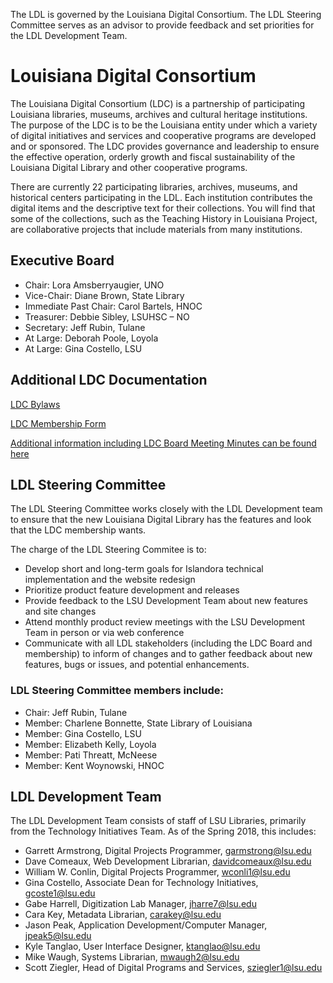The LDL is governed by the Louisiana Digital Consortium. The LDL Steering Committee serves as an advisor to provide feedback and set priorities for the LDL Development Team.

# Louisiana Digital Consortium
The Louisiana Digital Consortium (LDC) is a partnership of participating Louisiana libraries, museums, archives and cultural heritage institutions. The purpose of the LDC is to be the Louisiana entity under which a variety of digital initiatives and services and cooperative programs are developed and or sponsored. The LDC provides governance and leadership to ensure the effective operation, orderly growth and fiscal sustainability of the Louisiana Digital Library and other cooperative programs.

There are currently 22 participating libraries, archives, museums, and historical centers participating in the LDL. Each institution contributes the digital items and the descriptive text for their collections. You will find that some of the collections, such as the Teaching History in Louisiana Project, are collaborative projects that include materials from many institutions.
## Executive Board
* Chair: Lora Amsberryaugier, UNO
* Vice-Chair: Diane Brown, State Library
* Immediate Past Chair: Carol Bartels, HNOC
* Treasurer: Debbie Sibley, LSUHSC – NO
* Secretary: Jeff Rubin, Tulane
* At Large: Deborah Poole, Loyola
* At Large: Gina Costello, LSU

## Additional LDC Documentation
[LDC Bylaws](https://s3-us-west-2.amazonaws.com/ldc-documents/LDC_Bylaws_rev20151112.pdf)

[LDC Membership Form](https://s3-us-west-2.amazonaws.com/ldc-documents/LDC_membership_form2016.pdf)

[Additional information including LDC Board Meeting Minutes can be found here](http://louisianadigitallibrary.org/#about-ldc)

## LDL Steering Committee
The LDL Steering Committee works closely with the LDL Development team to ensure that the new Louisiana Digital Library has the features and look that the LDC membership wants.

The charge of the LDL Steering Commitee is to:

* Develop short and long-term goals for Islandora technical implementation and the website redesign
* Prioritize product feature development and releases
* Provide feedback to the LSU Development Team about new features and site changes
* Attend monthly product review meetings with the LSU Development Team in person or via web conference
* Communicate with all LDL stakeholders (including the LDC Board and membership) to inform of changes and to gather feedback about new features, bugs or issues, and potential enhancements.

### LDL Steering Committee members include:

* Chair: Jeff Rubin, Tulane
* Member: Charlene Bonnette, State Library of Louisiana
* Member: Gina Costello, LSU
* Member: Elizabeth Kelly, Loyola
* Member: Pati Threatt, McNeese
* Member: Kent Woynowski, HNOC

## LDL Development Team

The LDL Development Team consists of staff of LSU Libraries, primarily from the Technology Initiatives Team. As of the Spring 2018, this includes:

* Garrett Armstrong, Digital Projects Programmer, garmstrong@lsu.edu
* Dave Comeaux, Web Development Librarian, davidcomeaux@lsu.edu
* William W. Conlin, Digital Projects Programmer, wconli1@lsu.edu
* Gina Costello, Associate Dean for Technology Initiatives, gcoste1@lsu.edu
* Gabe Harrell, Digitization Lab Manager, jharre7@lsu.edu
* Cara Key, Metadata Librarian, carakey@lsu.edu
* Jason Peak, Application Development/Computer Manager, jpeak5@lsu.edu
* Kyle Tanglao, User Interface Designer, ktanglao@lsu.edu
* Mike Waugh, Systems Librarian, mwaugh2@lsu.edu
* Scott Ziegler, Head of Digital Programs and Services, sziegler1@lsu.edu


